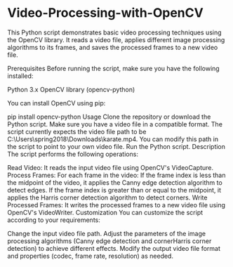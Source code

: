 # Video-Processing-with-OpenCV
This Python script demonstrates basic video processing techniques using the OpenCV library. It reads a video file, applies different image processing algorithms to its frames, and saves the processed frames to a new video file.

Prerequisites
Before running the script, make sure you have the following installed:

Python 3.x
OpenCV library (opencv-python)

You can install OpenCV using pip:


pip install opencv-python
Usage
Clone the repository or download the Python script.
Make sure you have a video file in a compatible format. The script currently expects the video file path to be C:\\Users\\spring2018\\Downloads\\karate.mp4. You can modify this path in the script to point to your own video file.
Run the Python script.
Description
The script performs the following operations:

Read Video: It reads the input video file using OpenCV's VideoCapture.
Process Frames: For each frame in the video:
If the frame index is less than the midpoint of the video, it applies the Canny edge detection algorithm to detect edges.
If the frame index is greater than or equal to the midpoint, it applies the Harris corner detection algorithm to detect corners.
Write Processed Frames: It writes the processed frames to a new video file using OpenCV's VideoWriter.
Customization
You can customize the script according to your requirements:

Change the input video file path.
Adjust the parameters of the image processing algorithms (Canny edge detection and cornerHarris corner detection) to achieve different effects.
Modify the output video file format and properties (codec, frame rate, resolution) as needed.
